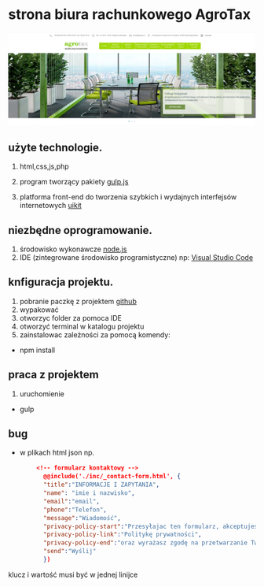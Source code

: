 # strona biura rachunkowego AgroTax

![Agrotax](./agrotax-project.jpg)

## użyte technologie.

1. html,css,js,php
2. program tworzący pakiety [gulp.js](https://gulpjs.com/)

3. platforma front-end do tworzenia szybkich i wydajnych interfejsów internetowych [uikit](https://getuikit.com/)

## niezbędne oprogramowanie.

1. środowisko wykonawcze [node.js](https://nodejs.org/en/)
2. IDE (zintegrowane środowisko programistyczne) np: [Visual Studio Code](https://code.visualstudio.com/)

## knfiguracja projektu.

1. pobranie paczkę z projektem [github](https://github.com/pablop76/agrotax-gulp)
2. wypakować
3. otworzyc folder za pomoca IDE
4. otworzyć terminal w katalogu projektu
5. zainstalowac zależności za pomocą komendy:

- npm install

## praca z projektem

1. uruchomienie

- gulp

## bug
- w plikach html json np.
```json
        <!-- formularz kontaktowy -->
          @@include('./inc/_contact-form.html', {
          "title":"INFORMACJE I ZAPYTANIA",
          "name": "imie i nazwisko",
          "email":"email",
          "phone":"Telefon",
          "message":"Wiadomość",
          "privacy-policy-start":"Przesyłajac ten formularz, akceptujesz naszą",
          "privacy-policy-link":"Politykę prywatności",
          "privacy-policy-end":"oraz wyrażasz zgodę na przetwarzanie Twoich danych osobowych.",
          "send":"Wyślij"
          })
```
klucz i wartość musi być w jednej linijce
